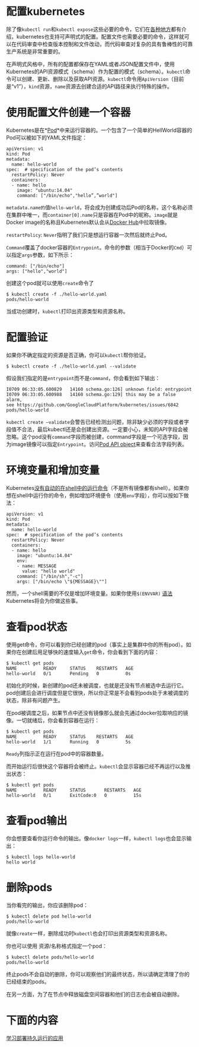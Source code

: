 
# 配置kubernetes


除了像`kubectl run`和`kubectl expose`这些必要的命令，它们在[各种地方](http://kubernetes.io/v1.0/docs/user-guide/quick-start.html)都有介绍，kubernetes也支持可声明式的配置。配置文件也需要必要的命令，这样就可以在代码审查中检查版本控制和文件改动，而代码审查对复杂的具有鲁棒性的可靠生产系统是非常重要的。

在声明式风格中，所有的配置都保存在YAML或者JSON配置文件中，使用Kubernetes的API资源模式（schema）作为配置的模式（schema）。`kubectl`命令可以创建、更新、删除以及获取API资源。`kubectl`命令用`ApiVersion`（目前是“v1”），`kind`资源，`name`资源去创建合适的API路径来执行特殊的操作。


# 使用配置文件创建一个容器

Kubernetes是在*[Pod](http://kubernetes.io/v1.0/docs/user-guide/pods.html)*中来运行容器的。一个包含了一个简单的HellWorld容器的Pod可以被如下的YAML文件指定：
```
apiVersion: v1
kind: Pod
metadata:
  name: hello-world
spec:  # specification of the pod’s contents
  restartPolicy: Never
  containers:
  - name: hello
    image: "ubuntu:14.04"
    command: ["/bin/echo","hello”,”world"]
```


`metadata.name的`值`hello-world`，将会成为创建成功后Pod的名称，这个名称必须在集群中唯一，而`container[0].name`只是容器在Pod中的昵称。`image`就是Docker image的名称且Kubernetes默认会从[Docker Hub](https://registry.hub.docker.com/)中拉取镜像。

`restartPolicy`: `Never`指明了我们只是想运行容器一次然后就终止Pod。

`Command`覆盖了docker容器的`Entrypoint`。命令的参数（相当于Docker的`Cmd`）可以指定`args`参数，如下所示：

```
command: ["/bin/echo"]
args: ["hello","world"]
```
创建这个pod就可以使用`create`命令了

```
$ kubectl create -f ./hello-world.yaml
pods/hello-world
```
当成功创建时，`kubectl`打印出资源类型和资源名称。


# 配置验证

如果你不确定指定的资源是否正确，你可以`kubectl`帮你验证。
```
$ kubectl create -f ./hello-world.yaml --validate
```
假设我们指定的是`entrypoint`而不是`command`，你会看到如下输出：
```
I0709 06:33:05.600829   14160 schema.go:126] unknown field: entrypoint
I0709 06:33:05.600988   14160 schema.go:129] this may be a false alarm, 
see https://github.com/GoogleCloudPlatform/kubernetes/issues/6842
pods/hello-world
```
`kubectl create –validate`会警告已经检测出问题，除非缺少必须的字段或者字段值不合法，最后kubectl还是会创建出资源。一定要小心，未知的API字段会被忽略。这个pod没有`command`字段而被创建，command字段是一个可选字段，因为image镜像可以指定`Entrypoint`。访问[Pod API object](https://htmlpreview.github.io/?https://github.com/GoogleCloudPlatform/kubernetes/v1.0.1/docs/api-reference/definitions.html#_v1_pod)来查看合法字段列表。


# 环境变量和增加变量

Kubernetes[没有自动的在shell中的运行命令](https://github.com/GoogleCloudPlatform/kubernetes/wiki/User-FAQ#use-of-environment-variables-on-the-command-line)（不是所有镜像都有shell）。如果你想在shell中运行你的命令，例如增加环境便令（使用`env`字段），你可以按如下做法：
```
apiVersion: v1
kind: Pod
metadata:
  name: hello-world
spec:  # specification of the pod’s contents
  restartPolicy: Never
  containers:
  - name: hello
    image: "ubuntu:14.04"
    env:
    - name: MESSAGE
      value: "hello world"
    command: ["/bin/sh","-c"]
    args: ["/bin/echo \"${MESSAGE}\""]

```
然而，一个shell需要的不仅是增加环境变量。如果你使用`$(ENVVAR)` [语法](http://kubernetes.io/v1.0/docs/design/expansion.html)Kubernetes将会为你做这些事。

# 查看pod状态

使用get命令，你可以看到你已经创建的pod（事实上是集群中你的所有pod）。如果你在创建后用足够快的速度输入`get`命令，你会看到下面的内容：
```
$ kubectl get pods
NAME          READY     STATUS    RESTARTS   AGE
hello-world   0/1       Pending   0          0s

```
初始化的时候，新创建的pod还未被调度，也就是还没有节点被选中去运行它。pod创建后会进行调度但是它很快，所以你正常是不会看到pods处于未被调度的状态，除非有问题产生。

在pod被调度之后，如果节点中还没有镜像那么就会先通过docker拉取响应的镜像。一切就绪后，你会看到容器在运行：
```
$ kubectl get pods
NAME          READY     STATUS    RESTARTS   AGE
hello-world   1/1       Running   0          5s

```
`Ready`列指示正在运行在pod中的容器数量。

而开始运行后很快这个容器将会被终止。`kubectl`会显示容器已经不再运行以及推出状态：
```
$ kubectl get pods
NAME          READY     STATUS       RESTARTS   AGE
hello-world   0/1       ExitCode:0   0          15s

```

# 查看pod输出

你会想要查看你运行命令的输出。像`docker logs`一样，`kubectl logs`也会显示输出：
```
$ kubectl logs hello-world
hello world

```

# 删除pods

当你看完的输出，你应该删除pod：
```
$ kubectl delete pod hello-world
pods/hello-world

```
就像`create`一样，删除成功时`kubectl`也会打印出资源类型和资源名称。

你也可以使用 资源/名称格式指定一个pod：
```
$ kubectl delete pods/hello-world
pods/hello-world

```
终止pods不会自动的删除，你可以观察他们的最终状态，所以请确定清理了你的已经结束的pods。

在另一方面，为了在节点中释放磁盘空间容器和他们的日志也会被自动删除。


# 下面的内容
[学习部署持久运行的应用](http://kubernetes.io/v1.0/docs/user-guide/deploying-applications.html)
